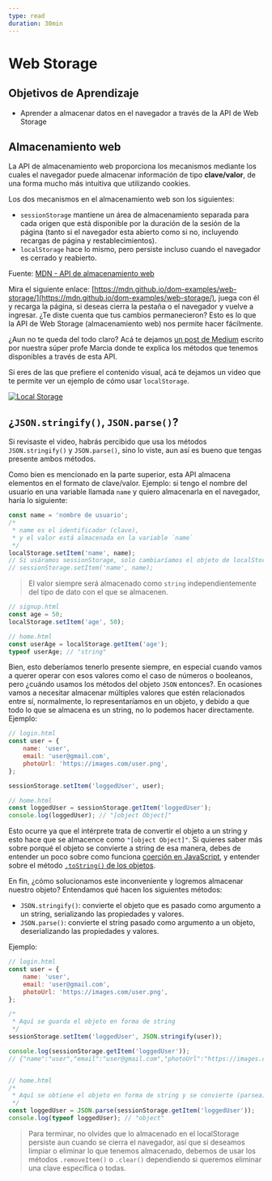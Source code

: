 ```yaml
---
type: read
duration: 30min
---
```


# Web Storage

## Objetivos de Aprendizaje

- Aprender a almacenar datos en el navegador a través de la API de Web Storage

## Almacenamiento web

La API de almacenamiento web proporciona los mecanismos mediante los cuales
el navegador puede almacenar información de tipo **clave/valor**, de una forma
mucho más intuitiva que utilizando cookies.

Los dos mecanismos en el almacenamiento web son los siguientes:

- `sessionStorage` mantiene un área de almacenamiento separada para cada origen
  que está disponible por la duración de la sesión de la página (tanto si el
  navegador esta abierto como si no, incluyendo recargas de página y
  restablecimientos).
- `localStorage` hace lo mismo, pero persiste incluso cuando el navegador es
  cerrado y reabierto.

Fuente: [MDN - API de almacenamiento web](https://developer.mozilla.org/es/docs/Web/API/API_de_almacenamiento_web)

Mira el siguiente enlace: [https://mdn.github.io/dom-examples/web-storage/](https://mdn.github.io/dom-examples/web-storage/),
juega con él y recarga la página, si deseas cierra la pestaña o el navegador y
vuelve a ingresar. ¿Te diste cuenta que tus cambios permanecieron? Esto es lo
que la API de Web Storage (almacenamiento web) nos permite hacer fácilmente.

¿Aun no te queda del todo claro? Acá te dejamos [un post de Medium](https://medium.com/laboratoria-how-to/api-web-storage-ad9b1efa9b01)
escrito por nuestra súper profe Marcia donde te explica los métodos que tenemos
disponibles a través de esta API.

Si eres de las que prefiere el contenido visual, acá te dejamos un video que
te permite ver un ejemplo de cómo usar `localStorage`.

[![Local Storage](https://img.youtube.com/vi/hb8O0qRqiSk/0.jpg)](https://youtu.be/hb8O0qRqiSk)

## ¿`JSON.stringify()`, `JSON.parse()`?

Si revisaste el video, habrás percibido que usa los métodos `JSON.stringify()` y
`JSON.parse()`, sino lo viste, aun así es bueno que tengas presente ambos
métodos.

Como bien es mencionado en la parte superior, esta API almacena elementos en el
formato de clave/valor. Ejemplo: si tengo el nombre del usuario en una variable
llamada `name` y quiero almacenarla en el navegador, haría lo siguiente:

```javascript
const name = 'nombre de usuario';
/*
 * name es el identificador (clave),
 * y el valor está almacenada en la variable `name`
 */
localStorage.setItem('name', name);
// Si usáramos sessionStorage, solo cambiaríamos el objeto de localStorage
// sessionStorage.setItem('name', name);
```

> El valor siempre será almacenado como `string` independientemente del tipo de
> dato con el que se almacenen.

```javascript
// signup.html
const age = 50;
localStorage.setItem('age', 50);

// home.html
const userAge = localStorage.getItem('age');
typeof userAge; // "string"
```

Bien, esto deberíamos tenerlo presente siempre, en especial cuando vamos a
querer operar con esos valores como el caso de números o booleanos, pero
¿cuándo usamos los métodos del objeto `JSON` entonces?. En ocasiones vamos a
necesitar almacenar múltiples valores que estén relacionados entre sí,
normalmente, lo representaríamos en un objeto, y debido a que todo lo que se
almacena es un string, no lo podemos hacer directamente. Ejemplo:

```javascript
// login.html
const user = {
    name: 'user',
    email: 'user@gmail.com',
    photoUrl: 'https://images.com/user.png',
};

sessionStorage.setItem('loggedUser', user);

// home.html
const loggedUser = sessionStorage.getItem('loggedUser');
console.log(loggedUser); // "[object Object]"
```

Esto ocurre ya que el intérprete trata de convertir el objeto a un string y
esto hace que se almacence como `"[object Object]"`. Si quieres saber más sobre
porqué el objeto se convierte a string de esa manera, debes de entender un poco
sobre como funciona [coerción en JavaScript](https://jherax.wordpress.com/2014/07/05/javascript-coercion/),
y entender sobre el método [`.toString()` de los objetos](https://developer.mozilla.org/es/docs/Web/JavaScript/Referencia/Objetos_globales/Object/toString).

En fin, ¿cómo solucionamos este inconveniente y logremos almacenar nuestro
objeto? Entendamos qué hacen los siguientes métodos:

- `JSON.stringify()`: convierte el objeto que es pasado como argumento a un
  string, serializando las propiedades y valores.
- `JSON.parse()`: convierte el string pasado como argumento a un objeto,
  deserializando las propiedades y valores.

Ejemplo:

```javascript
// login.html
const user = {
    name: 'user',
    email: 'user@gmail.com',
    photoUrl: 'https://images.com/user.png',
};

/*
 * Aquí se guarda el objeto en forma de string
 */
sessionStorage.setItem('loggedUser', JSON.stringify(user));

console.log(sessionStorage.getItem('loggedUser'));
// {"name":"user","email":"user@gmail.com","photoUrl":"https://images.com/user.png"}


// home.html
/*
 * Aquí se obtiene el objeto en forma de string y se convierte (parsea) a objeto
 */
const loggedUser = JSON.parse(sessionStorage.getItem('loggedUser'));
console.log(typeof loggedUser); // "object"
```

> Para terminar, no olvides que lo almacenado en el localStorage persiste aun
> cuando se cierra el navegador, así que si deseamos limpiar o eliminar lo que
> tenemos almacenado, debemos de usar los métodos `.removeItem()` o `.clear()`
> dependiendo si queremos eliminar una clave específica o todas.
